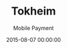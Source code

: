 ---
layout: detailPortfolio
title:  "Tokheim"
subtitle: "Mobile Payment"
date:   2015-08-07 00:00:00
categories: portfolio
preview: https://raw.github.com/JokevO/JokevO.github.io/master/assets/images/portfolio/tokheim.png
summary: Tokheim is an app that allows mobile payment at gas-stations through the use of iBeacons. I was responsable for transforming the POC to a store-ready version. 
infolink: http://www.icapps.com/portfolio/tokheim/
---